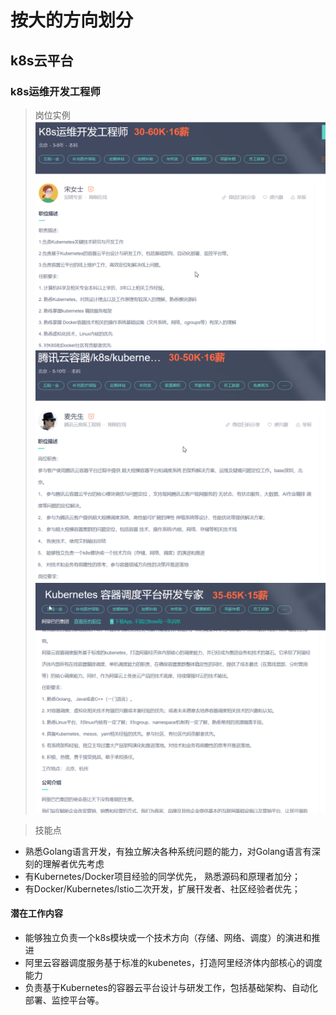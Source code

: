 # 按大的方向划分
## k8s云平台

### k8s运维开发工程师
> 岗位实例 
![image](./pic/k8s01.png)
![image](./pic/k8s02.png)
![image](./pic/k8s03.png)

> 技能点 
- 熟悉Golang语言开发，有独立解决各种系统问题的能力，对Golang语言有深刻的理解者优先考虑
- 有Kubernetes/Docker项目经验的同学优先， 熟悉源码和原理者加分；
- 有Docker/Kubernetes/lstio二次开发，扩展幵发者、社区经验者优先；
#### 潜在工作内容
- 能够独立负责一个k8s模块或一个技术方向（存储、网络、调度）的演进和推进
- 阿里云容器调度服务基于标准的kubenetes，打造阿里经济体内部核心的调度能力
- 负责基于Kubernetes的容器云平台设计与研发工作，包括基础架构、自动化部署、监控平台等。



